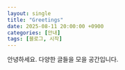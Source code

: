 ```yaml
---
layout: single
title: "Greetings"
date: 2025-08-11 20:00:00 +0900
categories: [안내]
tags: [블로그, 시작]
---
```

안녕하세요. 다양한 글들을 모을 공간입니다.